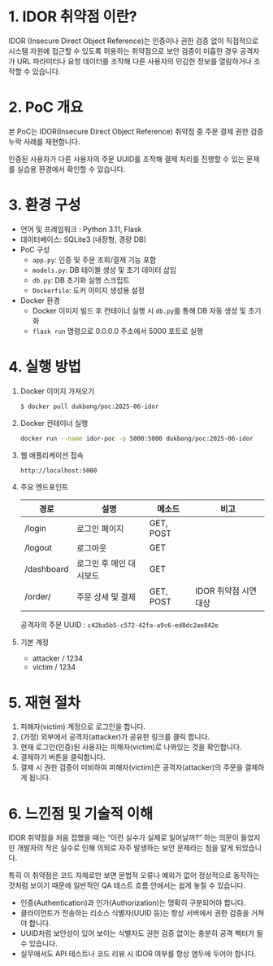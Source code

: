 # 1. IDOR 취약점 이란?

IDOR (Insecure Direct Object Reference)는 인증이나 권한 검증 없이 직접적으로 시스템 자원에 접근할 수 있도록 허용하는 취약점으로 보안 검증이 미흡한 경우 공격자가 URL 파라미터나 요청 데이터를 조작해 다른 사용자의 민감한 정보를 열람하거나 조작할 수 있습니다.

# 2. PoC 개요

본 PoC는 IDOR(Insecure Direct Object Reference) 취약점 중 주문 결제 권한 검증 누락 사례를 재현합니다.

인증된 사용자가 다른 사용자의 주문 UUID를 조작해 결제 처리를 진행할 수 있는 문제를 실습용 환경에서 확인할 수 있습니다.

# 3. 환경 구성

- 언어 및 프레임워크 : Python 3.11, Flask
- 데이터베이스: SQLite3 (내장형, 경량 DB)
- PoC 구성
    - `app.py`: 인증 및 주문 조회/결제 기능 포함
    - `models.py`: DB 테이블 생성 및 초기 데이터 삽입
    - `db.py`: DB 초기화 실행 스크립트
    - `Dockerfile`: 도커 이미지 생성용 설정
- Docker 환경
    - Docker 이미지 빌드 후 컨테이너 실행 시 `db.py`를 통해 DB 자동 생성 및 초기화
    - `flask run` 명령으로 0.0.0.0 주소에서 5000 포트로 실행

# 4. 실행 방법

1. Docker 이미지 가져오기
    
    ```bash
    $ docker pull dukbong/poc:2025-06-idor
    ```
    
2. Docker 컨테이너 실행
    
    ```bash
    docker run --name idor-poc -p 5000:5000 dukbong/poc:2025-06-idor
    ```
    
3. 웹 애플리케이션 접속
    
    ```bash
    http://localhost:5000
    ```
    
4. 주요 엔드포인트
    
    
    | 경로 | 설명 | 메소드 | 비고 |
    | --- | --- | --- | --- |
    | /login | 로그인 페이지 | GET, POST |  |
    | /logout | 로그아웃 | GET |  |
    | /dashboard | 로그인 후 메인 대시보드 | GET |  |
    | /order/<uuid> | 주문 상세 및 결제 | GET, POST | IDOR 취약점 시연 대상 |
    
    공격자의 주문 UUID : `c42ba5b5-c572-42fa-a9c6-ed8dc2ae842e`
    
5. 기본 계정
    - attacker / 1234
    - victim / 1234

# 5. 재현 절차

1. 피해자(victim) 계정으로 로그인을 합니다.
2. (가정) 외부에서 공격자(attacker)가 공유한 링크를 클릭 합니다.
3. 현재 로그인(인증)된 사용자는 피해자(victim)로 나와있는 것을 확인합니다.
4. 결제하기 버튼을 클릭합니다.
5. 결제 시 권한 검증이 미비하여 피해자(victim)은 공격자(attacker)의 주문을 결제하게 됩니다.

# 6. 느낀점 및 기술적 이해

IDOR 취약점을 처음 접했을 때는 “이런 실수가 실제로 일어날까?” 하는 의문이 들었지만 개발자의 작은 실수로 인해 의외로 자주 발생하는 보안 문제라는 점을 알게 되었습니다.

특히 이 취약점은 코드 자체로만 보면 문법적 오류나 예외가 없어 정상적으로 동작하는 것처럼 보이기 때문에 일반적인 QA 테스트 흐름 안에서는 쉽게 놓칠 수 있습니다.

- 인증(Authentication)과 인가(Authorization)는 명확히 구분되어야 합니다.
- 클라이언트가 전송하는 리소스 식별자(UUID 등)는 항상 서버에서 권한 검증을 거쳐야 합니다.
- UUID처럼 보안성이 있어 보이는 식별자도 권한 검증 없이는 충분히 공격 벡터가 될 수 있습니다.
- 실무에서도 API 테스트나 코드 리뷰 시 IDOR 여부를 항상 염두에 두어야 합니다.
